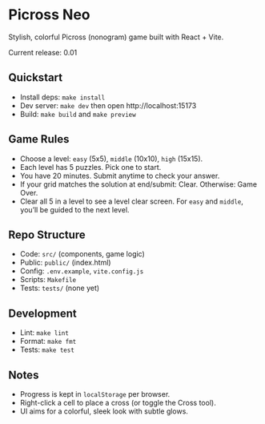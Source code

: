 # Picross Neo

Stylish, colorful Picross (nonogram) game built with React + Vite.

Current release: 0.01

## Quickstart

- Install deps: `make install`
- Dev server: `make dev` then open http://localhost:15173
- Build: `make build` and `make preview`

## Game Rules

- Choose a level: `easy` (5x5), `middle` (10x10), `high` (15x15).
- Each level has 5 puzzles. Pick one to start.
- You have 20 minutes. Submit anytime to check your answer.
- If your grid matches the solution at end/submit: Clear. Otherwise: Game Over.
- Clear all 5 in a level to see a level clear screen. For `easy` and `middle`, you’ll be guided to the next level.

## Repo Structure

- Code: `src/` (components, game logic)
- Public: `public/` (index.html)
- Config: `.env.example`, `vite.config.js`
- Scripts: `Makefile`
- Tests: `tests/` (none yet)

## Development

- Lint: `make lint`
- Format: `make fmt`
- Tests: `make test`

## Notes

- Progress is kept in `localStorage` per browser.
- Right-click a cell to place a cross (or toggle the Cross tool).
- UI aims for a colorful, sleek look with subtle glows.

